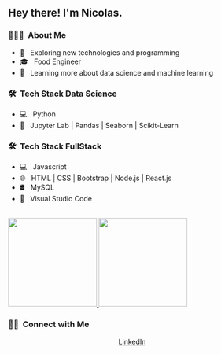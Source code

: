 <h2> Hey there! I'm Nicolas.</h2>

<h3> 👨🏻‍💻 &nbsp;About Me </h3>

- 🤔 &nbsp; Exploring new technologies and programming
- 🎓 &nbsp; Food Engineer
- 🌱 &nbsp; Learning more about data science and machine learning

<h3> 🛠 &nbsp;Tech Stack Data Science</h3>

- 💻 &nbsp; Python
- 🔧 &nbsp; Jupyter Lab | Pandas | Seaborn | Scikit-Learn

<h3> 🛠 &nbsp;Tech Stack FullStack</h3>

- 💻 &nbsp; Javascript
- 🌐 &nbsp; HTML | CSS | Bootstrap | Node.js | React.js
- 🛢 &nbsp; MySQL
- 🔧 &nbsp; Visual Studio Code

<br/>

<a href="https://github.com/piazzanicolas">
  <img height="180em" src="https://github-readme-stats.vercel.app/api?username=piazzanicolas&theme=buefy&show_icons=true" />
  <img height="180em" src="https://github-readme-stats.vercel.app/api/top-langs/?username=piazzanicolas&theme=buefy&layout=compact" />
</a>

<br/>

<h3> 🤝🏻 &nbsp;Connect with Me </h3>

<p align="center">
<a href="https://www.linkedin.com/in/nicopiazza/">LinkedIn</a>
</p>

